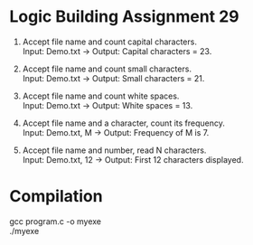 # Logic Building Assignment 29

1. Accept file name and count capital characters.  
   Input: Demo.txt → Output: Capital characters = 23.

2. Accept file name and count small characters.  
   Input: Demo.txt → Output: Small characters = 21.

3. Accept file name and count white spaces.  
   Input: Demo.txt → Output: White spaces = 13.

4. Accept file name and a character, count its frequency.  
   Input: Demo.txt, M → Output: Frequency of M is 7.

5. Accept file name and number, read N characters.  
   Input: Demo.txt, 12 → Output: First 12 characters displayed.

# Compilation

gcc program.c -o myexe  
./myexe
